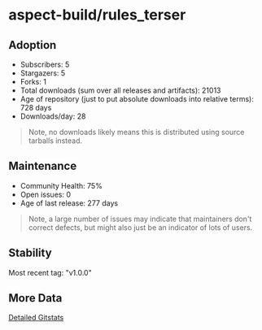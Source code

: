 # aspect-build/rules_terser

## Adoption

- Subscribers: 5
- Stargazers: 5
- Forks: 1
- Total downloads (sum over all releases and artifacts): 21013
- Age of repository (just to put absolute downloads into relative terms): 728 days
- Downloads/day: 28

> Note, no downloads likely means this is distributed using source tarballs instead.

## Maintenance

- Community Health: 75%
- Open issues: 0
- Age of last release: 277 days

> Note, a large number of issues may indicate that maintainers don't correct defects, but might also
> just be an indicator of lots of users.

## Stability

Most recent tag: "v1.0.0"

## More Data

[Detailed Gitstats](/bazel-catalog/gitstats/aspect-build/rules_terser)

